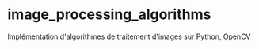 # image_processing_algorithms
Implémentation d'algorithmes de traitement d'images sur Python, OpenCV
